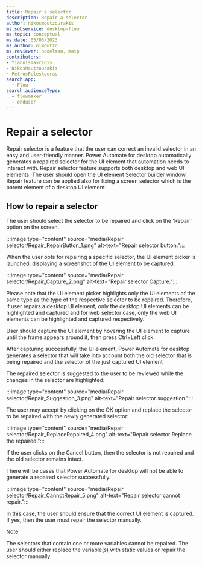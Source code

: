 ```yaml
---
title: Repair a selector
description: Repair a selector
author: nikosmoutzourakis
ms.subservice: desktop-flow
ms.topic: conceptual
ms.date: 05/05/2023
ms.author: nimoutzo
ms.reviewer: ndoelman, matp
contributors:
- Yiannismavridis
- NikosMoutzourakis
- PetrosFeleskouras
search.app: 
  - Flow
search.audienceType: 
  - flowmaker
  - enduser
---
```

# Repair a selector

Repair selector is a feature that the user can correct an invalid selector in an easy and user-friendly manner. Power Automate for desktop automatically generates a repaired selector for the UI element that automation needs to interact with. Repair selector feature supports both desktop and web UI elements. The user should open the UI element Selector builder window.  Repair feature can be applied also for fixing a screen selector which is the parent element of a desktop UI element. 

 ## How to repair a selector 

The user should select the selector to be repaired and click on the 'Repair' option on the screen.  

   :::image type="content" source="media/Repair selector/Repair_RepairButton_1.png" alt-text="Repair selector button.":::

When the user opts for repairing a specific selector, the UI element picker is launched, displaying a screenshot of the UI element to be captured.  

   :::image type="content" source="media/Repair selector/Repair_Capture_2.png" alt-text="Repair selector Capture.":::

Please note that the UI element picker highlights only the UI elements of the same type as the type of the respective selector to be repaired. Therefore, if user repairs a desktop UI element, only the desktop UI elements can be highlighted and captured and for web selector case, only the web UI elements can be highlighted and captured respectively. 

User should capture the UI element by hovering the UI element to capture until the frame appears around it, then press Ctrl+Left click.  

After capturing successfully, the UI element, Power Automate for desktop generates a selector that will take into account both the old selector that is being repaired and the selector of the just captured UI element 

The repaired selector is suggested to the user to be reviewed while the changes in the selector are highlighted: 

   :::image type="content" source="media/Repair selector/Repair_Suggestion_3.png" alt-text="Repair selector suggestion."::: 

The user may accept by clicking on the OK option and replace the selector to be repaired with the newly generated selector: 

   :::image type="content" source="media/Repair selector/Repair_ReplaceRepaired_4.png" alt-text="Repair selector Replace the repaired.":::
 
If the user clicks on the Cancel button, then the selector is not repaired and the old selector remains intact. 

There will be cases that Power Automate for desktop will not be able to generate a repaired selector successfully.  

   :::image type="content" source="media/Repair selector/Repair_CannotRepair_5.png" alt-text="Repair selector cannot repair.":::

In this case, the user should ensure that the correct UI element is captured. If yes, then the user must repair the selector manually. 

> [!NOTE]
> The selectors that contain one or more variables cannot be repaired. The user should either replace the variable(s) with static values or repair the selector manually. 
